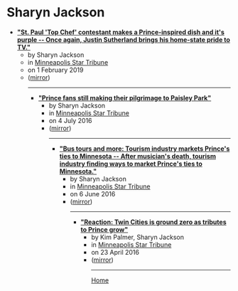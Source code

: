 # Sharyn Jackson

 - [**"St. Paul 'Top Chef' contestant makes a Prince-inspired dish and it's purple -- Once again, Justin Sutherland brings his home-state pride to TV."**](https://www.startribune.com/st-paul-top-chef-contestant-makes-a-prince-inspired-dish-and-it-s-purple/505192802/)<ul><li>by Sharyn Jackson</li><li>in [Minneapolis Star Tribune](https://www.startribune.com/)</li><li>on 1 February 2019</li><li>([mirror](https://web.archive.org/web/*/https://www.startribune.com/st-paul-top-chef-contestant-makes-a-prince-inspired-dish-and-it-s-purple/505192802/))</li><ul>

----

 - [**"Prince fans still making their pilgrimage to Paisley Park"**](https://www.startribune.com/prince-fans-still-making-their-pilgrimage-to-paisley-park/385495541/)<ul><li>by Sharyn Jackson</li><li>in [Minneapolis Star Tribune](https://www.startribune.com/)</li><li>on 4 July 2016</li><li>([mirror](https://web.archive.org/web/*/https://www.startribune.com/prince-fans-still-making-their-pilgrimage-to-paisley-park/385495541/))</li><ul>

----

 - [**"Bus tours and more: Tourism industry markets Prince's ties to Minnesota -- After musician's death, tourism industry finding ways to market Prince's ties to Minnesota."**](https://www.startribune.com/bus-tours-and-more-tourism-industry-markets-prince-s-ties-to-minnesota/382024071/)<ul><li>by Sharyn Jackson</li><li>in [Minneapolis Star Tribune](https://www.startribune.com/)</li><li>on 6 June 2016</li><li>([mirror](https://web.archive.org/web/*/https://www.startribune.com/bus-tours-and-more-tourism-industry-markets-prince-s-ties-to-minnesota/382024071/))</li><ul>

----

 - [**"Reaction: Twin Cities is ground zero as tributes to Prince grow"**](https://www.startribune.com/prince-tributes-continue-in-minnesota-and-abroad/376809211/)<ul><li>by Kim Palmer, Sharyn Jackson</li><li>in [Minneapolis Star Tribune](https://www.startribune.com/)</li><li>on 23 April 2016</li><li>([mirror](https://web.archive.org/web/*/https://www.startribune.com/prince-tributes-continue-in-minnesota-and-abroad/376809211/))</li><ul>

----

[Home](../index.md)
